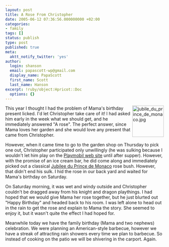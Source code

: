 ```yaml
---
layout: post
title: A Rose From Christopher
date: 2005-06-12 07:36:56.000000000 +02:00
categories:
- family
tags: []
status: publish
type: post
published: true
meta:
  aktt_notify_twitter: 'yes'
author:
  login: shanson
  email: papascott-wp@gmail.com
  display_name: PapaScott
  first_name: Scott
  last_name: Hanson
excerpt: !ruby/object:Hpricot::Doc
  options: {}
---
```

<p><a href="http://www.rosen-direct.de/shop/catalog/images/jubile_du_prince_de_monaco.jpg"><img alt="jubile_du_prince_de_monaco.jpg" src="http://www.papascott.de/wordpress/wp-content/uploads/2005/06/jubile_du_prince_de_monaco.jpg" width="100" height="100" border="0" align="right" /></a> This year I thought I had the problem of Mama's birthday present licked. I'd let Christopher take care of it! I had asked him early in the week what we should get, and he immediately answered "A rose". The perfect answer, since Mama loves her garden and she would love any present that came from Christopher.</p>
<p>However, when it came time to go to the garden shop on Thursday to pick one out, Christopher participated only unwillingly (he was sulking because I wouldn't let him play on the <a href="http://www.playmobil.de/">Playmobil web site</a> until after supper). However, with the promise of an ice cream bar, he did come along and immediately picked out a classical <a href="http://www.rosen-direct.de/shop/catalog/product_info.php/products_id/449">Jubilee du Prince de Monaco</a> rose bush. However, that didn't end his sulk. I hid the rose in our back yard and waited for Mama's birthday on Saturday.</p>
<p>On Saturday morning, it was wet and windy outside and Christopher couldn't be dragged away from his knight and dragon playthings. I had hoped that we would give Mama her rose together, but he just blurted out "Happy Birthday" and headed back to his room. I was left alone to head out in the rain to get the rose and explain to Mama the story.  She seemed to enjoy it, but it wasn't quite the effect I had hoped for.</p>
<p>Meanwhile today we have the family birthday (Mama and two nephews) celebration. We were planning an American-style barbecue, however we have a streak of attracting rain showers every time we plan to barbecue. So instead of cooking on the patio we will be shivering in the carport. Again.</p>
